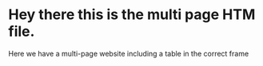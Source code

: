 # Hey there this is the multi page HTM file.
Here we have a multi-page website including a table in the correct frame
